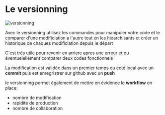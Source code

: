 # Le versionning


![versionning](https://julienv-it.github.io/Module-Git/img/versionning.png)


Avec le versionning utilisez les commandes pour manipuler votre code et le comparer d'une modificiation a l'autre tout en les hiearchisants et créer un historique de chaques modificiation depuis le départ


C'est trés utile pour revenir en arriere apres une erreur et ou éventuelellement  comparer deux codes fonctionnels


La modification est validée dans un premier temps du coté local avec un **commit**
puis est enregristrer sur github avec un **push**


le versionning permet également de mettre en évidence le **workflow** en place:

- nombre de modification
- rapidité de production
- nombre de collaboration  
